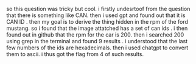 so this question was tricky but cool.
i firstly undesrtoof from the question that there is something like CAN.
then i used gpt and found out that it is CAN ID .
then my goal is to derive the thing hidden in the rpm of the ford mustang.
so i found that the image attatched has a set of can ids . 
i then found out in github that the rpm for the car is 200.
then i searched 200 using grep in the terminal and found 9 results . 
i understood that the last few numbers of the ids are hexadecimals. 
then i used chatgpt to convert them to ascii.
i thus got the flag from 4 of such results.
